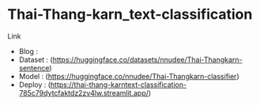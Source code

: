 # Thai-Thang-karn_text-classification

Link
- Blog : 
- Dataset : (https://huggingface.co/datasets/nnudee/Thai-Thangkarn-sentence)
- Model : (https://huggingface.co/nnudee/Thai-Thangkarn-classifier)
- Deploy : (https://thai-thang-karntext-classification-785c79dytcfaktdz2zv4lw.streamlit.app/)

